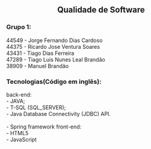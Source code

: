 <h2 align="center">Qualidade de Software</h2>

<h3>Grupo 1:</h3> 
	44549 - Jorge Fernando Dias Cardoso<br>
	44375 - Ricardo Jose Ventura Soares<br>
	43431 - Tiago Dias Ferreira<br>
	47289 - Tiago Luis Nunes Leal Brandão<br>
	38909 - Manuel Brandão<br>

<h3>Tecnologias(Código em  inglês):</h3>
	back-end:<br>
 		- JAVA;<br>
   		- T-SQL (SQL_SERVER);<br>
     		- Java Database Connectivity (JDBC) API.<br><br>
       		- Spring framework
	front-end: <br>
 		- HTML5<br>
      		- JavaScript
